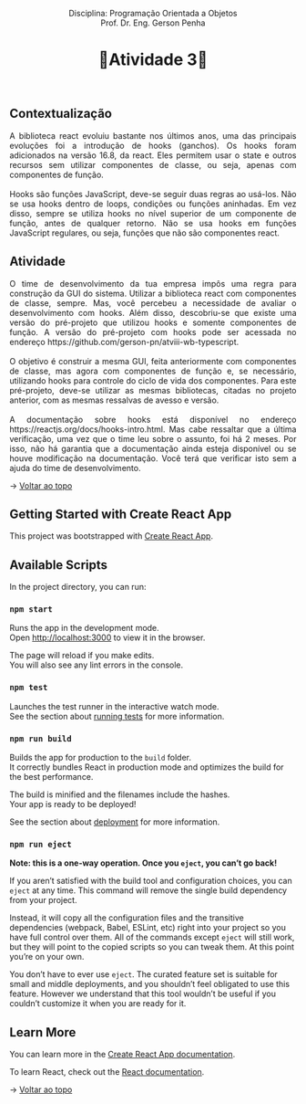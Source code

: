 <p align="center">Disciplina: Programação Orientada a Objetos<br>
Prof. Dr. Eng. Gerson Penha<br></p>

<h1 align="center">🔸Atividade 3🔸</h1>

<br id="topo">

## Contextualização

<p align="justify">A biblioteca react evoluiu bastante nos últimos anos, uma das principais evoluções foi a introdução de hooks (ganchos). Os hooks foram adicionados na versão 16.8, da react. Eles permitem usar o state e outros recursos sem utilizar componentes de classe, ou seja, apenas com componentes de função.<br>
<br>
Hooks são funções JavaScript, deve-se seguir duas regras ao usá-los. Não se usa hooks dentro de loops, condições ou funções aninhadas. Em vez disso, sempre se utiliza hooks no nível superior de um componente de função, antes de qualquer retorno. Não se usa hooks em funções JavaScript regulares, ou seja, funções que não são componentes react.
<br>
</p>

## Atividade
  
<p align="justify">O time de desenvolvimento da tua empresa impôs uma regra para construção da GUI do sistema. Utilizar a biblioteca react com componentes de classe, sempre. Mas, você percebeu a necessidade de avaliar o desenvolvimento com hooks. Além disso, descobriu-se que existe uma versão do pré-projeto que utilizou hooks e somente componentes de função. A versão do pré-projeto com hooks pode ser acessada no endereço https://github.com/gerson-pn/atviii-wb-typescript.<br>
<br>
O objetivo é construir a mesma GUI, feita anteriormente com componentes de classe, mas agora com componentes de função e, se necessário, utilizando hooks para controle do ciclo de vida dos componentes. Para este pré-projeto, deve-se utilizar as mesmas bibliotecas, citadas no projeto anterior, com as mesmas ressalvas de avesso e versão.<br>
<br>
A documentação sobre hooks está disponível no endereço https://reactjs.org/docs/hooks-intro.html. Mas cabe ressaltar que a última verificação, uma vez que o time leu sobre o assunto, foi há 2 meses. Por isso, não há garantia que a documentação ainda esteja disponível ou se houve modificação na documentação. Você terá que verificar isto sem a ajuda do time de desenvolvimento.
<br></p>

→ [Voltar ao topo](#topo)


## Getting Started with Create React App

This project was bootstrapped with [Create React App](https://github.com/facebook/create-react-app).

## Available Scripts

In the project directory, you can run:

### `npm start`

Runs the app in the development mode.\
Open [http://localhost:3000](http://localhost:3000) to view it in the browser.

The page will reload if you make edits.\
You will also see any lint errors in the console.

### `npm test`

Launches the test runner in the interactive watch mode.\
See the section about [running tests](https://facebook.github.io/create-react-app/docs/running-tests) for more information.

### `npm run build`

Builds the app for production to the `build` folder.\
It correctly bundles React in production mode and optimizes the build for the best performance.

The build is minified and the filenames include the hashes.\
Your app is ready to be deployed!

See the section about [deployment](https://facebook.github.io/create-react-app/docs/deployment) for more information.

### `npm run eject`

**Note: this is a one-way operation. Once you `eject`, you can’t go back!**

If you aren’t satisfied with the build tool and configuration choices, you can `eject` at any time. This command will remove the single build dependency from your project.

Instead, it will copy all the configuration files and the transitive dependencies (webpack, Babel, ESLint, etc) right into your project so you have full control over them. All of the commands except `eject` will still work, but they will point to the copied scripts so you can tweak them. At this point you’re on your own.

You don’t have to ever use `eject`. The curated feature set is suitable for small and middle deployments, and you shouldn’t feel obligated to use this feature. However we understand that this tool wouldn’t be useful if you couldn’t customize it when you are ready for it.

## Learn More

You can learn more in the [Create React App documentation](https://facebook.github.io/create-react-app/docs/getting-started).

To learn React, check out the [React documentation](https://reactjs.org/).

→ [Voltar ao topo](#topo)
